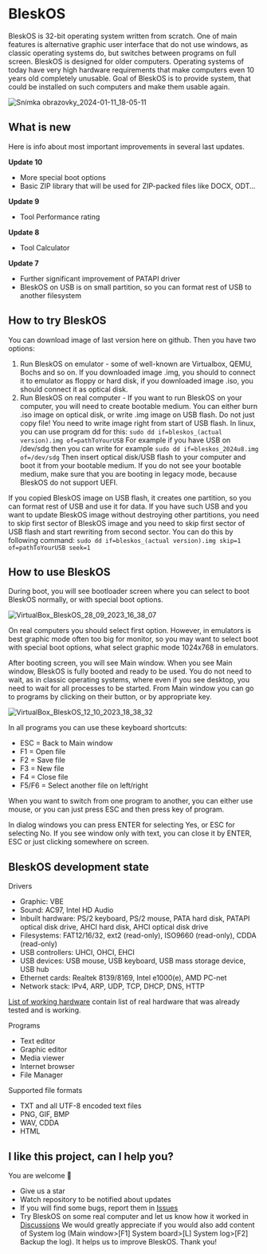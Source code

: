 # BleskOS

BleskOS is 32-bit operating system written from scratch. One of main features is alternative graphic user interface that do not use windows, as classic operating systems do, but switches between programs on full screen. BleskOS is designed for older computers. Operating systems of today have very high hardware requirements that make computers even 10 years old completely unusable. Goal of BleskOS is to provide system, that could be installed on such computers and make them usable again.

![Snímka obrazovky_2024-01-11_18-05-11](https://github.com/VendelinSlezak/BleskOS/assets/43180618/21eb9b61-d449-4c6c-9f65-8986915fbc3c)

## What is new

Here is info about most important improvements in several last updates.

**Update 10**
- More special boot options
- Basic ZIP library that will be used for ZIP-packed files like DOCX, ODT...

**Update 9**
- Tool Performance rating

**Update 8**
- Tool Calculator

**Update 7**
- Further significant improvement of PATAPI driver
- BleskOS on USB is on small partition, so you can format rest of USB to another filesystem

## How to try BleskOS

You can download image of last version here on github. Then you have two options:

1. Run BleskOS on emulator - some of well-known are Virtualbox, QEMU, Bochs and so on. If you downloaded image .img, you should to connect it to emulator as floppy or hard disk, if you downloaded image .iso, you should connect it as optical disk.
2. Run BleskOS on real computer - If you want to run BleskOS on your computer, you will need to create bootable medium. You can either burn .iso image on optical disk, or write .img image on USB flash. Do not just copy file! You need to write image right from start of USB flash. In linux, you can use program dd for this: `sudo dd if=bleskos_(actual version).img of=pathToYourUSB` For example if you have USB on /dev/sdg then you can write for example `sudo dd if=bleskos_2024u8.img of=/dev/sdg` Then insert optical disk/USB flash to your computer and boot it from your bootable medium. If you do not see your bootable medium, make sure that you are booting in legacy mode, because BleskOS do not support UEFI.

If you copied BleskOS image on USB flash, it creates one partition, so you can format rest of USB and use it for data. If you have such USB and you want to update BleskOS image without destroying other partitions, you need to skip first sector of BleskOS image and you need to skip first sector of USB flash and start rewriting from second sector. You can do this by following command: `sudo dd if=bleskos_(actual version).img skip=1 of=pathToYourUSB seek=1`

## How to use BleskOS

During boot, you will see bootloader screen where you can select to boot BleskOS normally, or with special boot options.

![VirtualBox_BleskOS_28_09_2023_16_38_07](https://github.com/VendelinSlezak/BleskOS/assets/43180618/e611cd37-5f77-4a6f-acbd-0992fa992230)

On real computers you should select first option. However, in emulators is best graphic mode often too big for monitor, so you may want to select boot with special boot options, what select graphic mode 1024x768 in emulators.

After booting screen, you will see Main window. When you see Main window, BleskOS is fully booted and ready to be used. You do not need to wait, as in classic operating systems, where even if you see desktop, you need to wait for all processes to be started. From Main window you can go to programs by clicking on their button, or by appropriate key.

![VirtualBox_BleskOS_12_10_2023_18_38_32](https://github.com/VendelinSlezak/BleskOS/assets/43180618/8fb9b3c6-6b7d-44ed-9324-eff1e2bb0448)

In all programs you can use these keyboard shortcuts:

- ESC = Back to Main window
- F1 = Open file
- F2 = Save file
- F3 = New file
- F4 = Close file
- F5/F6 = Select another file on left/right

When you want to switch from one program to another, you can either use mouse, or you can just press ESC and then press key of program.

In dialog windows you can press ENTER for selecting Yes, or ESC for selecting No. If you see window only with text, you can close it by ENTER, ESC or just clicking somewhere on screen.

## BleskOS development state

Drivers

- Graphic: VBE
- Sound: AC97, Intel HD Audio
- Inbuilt hardware: PS/2 keyboard, PS/2 mouse, PATA hard disk, PATAPI optical disk drive, AHCI hard disk, AHCI optical disk drive
- Filesystems: FAT12/16/32, ext2 (read-only), ISO9660 (read-only), CDDA (read-only)
- USB controllers: UHCI, OHCI, EHCI
- USB devices: USB mouse, USB keyboard, USB mass storage device, USB hub
- Ethernet cards: Realtek 8139/8169, Intel e1000(e), AMD PC-net
- Network stack: IPv4, ARP, UDP, TCP, DHCP, DNS, HTTP

[List of working hardware](https://github.com/VendelinSlezak/BleskOS/wiki/List-of-working-hardware) contain list of real hardware that was already tested and is working.

Programs

- Text editor
- Graphic editor
- Media viewer
- Internet browser
- File Manager

Supported file formats

- TXT and all UTF-8 encoded text files
- PNG, GIF, BMP
- WAV, CDDA
- HTML

## I like this project, can I help you?

You are welcome 🙂

- Give us a star
- Watch repository to be notified about updates
- If you will find some bugs, report them in [Issues](https://github.com/VendelinSlezak/BleskOS/issues)
- Try BleskOS on some real computer and let us know how it worked in [Discussions](https://github.com/VendelinSlezak/BleskOS/discussions) We would greatly appreciate if you would also add content of System log (Main window>[F1] System board>[L] System log>[F2] Backup the log). It helps us to improve BleskOS. Thank you!
